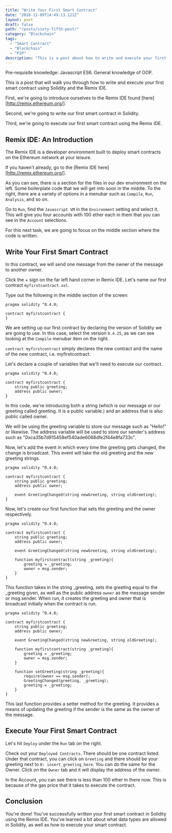 ```yaml
---
title: "Write Your First Smart Contract"
date: "2018-11-09T14:49:13.121Z"
layout: post
draft: false
path: "/posts/sixty-fifth-post/"
category: "Blockchain"
tags:
  - "Smart Contract"
  - "Blockchain"
  - "P2P"
description: "This is a post about how to write and execute your first smart contract using Solidity and Remix IDE."
---
```

Pre-requisite knowledge: Javascript ES6. General knowledge of OOP.  

This is a post that will walk you through how to write and execute your first smart contract using Solidity and the Remix IDE. 

First, we're going to introduce ourselves to the Remix IDE found [here][http://remix.ethereum.org/].

Second, we're going to write our first smart contract in Solidity. 

Third, we're going to execute our first smart contract using the Remix IDE. 

## Remix IDE: An Introduction

The Remix IDE is a developer environment built to deploy smart contracts on the Ethereum network at your leisure. 

If you haven't already, go to the [Remix IDE here][http://remix.ethereum.org/].

As you can see, there is a section for the files in our dev environment on the left. Some boilerplate code that we will get into soon in the middle. To the right, there are a variety of options in a menubar such as `Compile`, `Run`, `Analysis`, and so on. 

Go to `Run`, find the `Javascript VM` in the `Environment` setting and select it. This will give you four accounts with 100 ether each in them that you can see in the `Account` selections.  

For this next task, we are going to focus on the middle section where the code is written. 

## Write Your First Smart Contract
In this contract, we will send one message from the owner of the message to another owner. 

Click the + sign on the far left hand corner in Remix IDE. Let's name our first contract `myfirstcontract.sol`. 

Type out the following in the middle section of the screen: 
```
pragma solidity ^0.4.0;

contract myfirstcontract {
}
```

We are setting up our first contract by declaring the version of Solidity we are going to use. In this case, select the version `0.4.25`, as we can see looking at the `Compile` menubar item on the right. 

`contract myfirstcontract` simply declares the new contract and the name of the new contract, i.e. myfirstcontract. 

Let's declare a couple of variables that we'll need to execute our contract. 

```
pragma solidity ^0.4.0;

contract myfirstcontract {
    string public greeting;
    address public owner;
}
```

In this code, we're introducing both a string (which is our message or our greeting called greeting. It is a public variable.) and an address that is also public called owner. 

We will be using the greeting variable to store our message such as "Hello!" or likewise. The address variable will be used to store our sender's address such as "0xca35b7d915458ef540ade6068dfe2f44e8fa733c". 

Now, let's add the event in which every time the greeting gets changed, the change is broadcast. This event will take the old greeting and the new greeting strings.

```
pragma solidity ^0.4.0;

contract myfirstcontract {
    string public greeting;
    address public owner;
    
    event GreetingChanged(string newGreeting, string oldGreeting);
}
```

Now, let's create our first function that sets the greeting and the owner respectively. 

```
pragma solidity ^0.4.0;

contract myfirstcontract {
    string public greeting;
    address public owner;
    
    event GreetingChanged(string newGreeting, string oldGreeting);

    function myfirstcontract(string _greeting){
        greeting = _greeting;
        owner = msg.sender;
    }
}
```

This function takes in the string _greeting, sets the greeting equal to the _greeting given, as well as the public address `owner` as the message sender or msg.sender. When run, it creates the greeting and owner that is broadcast initially when the contract is run. 


```
pragma solidity ^0.4.0;

contract myfirstcontract {
    string public greeting;
    address public owner;
    
    event GreetingChanged(string newGreeting, string oldGreeting);

    function myfirstcontract(string _greeting){
        greeting = _greeting;
        owner = msg.sender;
    }

    function setGreeting(string _greeting){
        require(owner == msg.sender);
        GreetingChanged(greeting, _greeting);
        greeting = _greeting;
    }
}
```

This last function provides a setter method for the greeting. It provides a means of updating the greeting if the sender is the same as the owner of the message.


## Execute Your First Smart Contract

Let's hit `Deploy` under the `Run` tab on the right. 

Check out your `Deployed Contracts`. There should be one contract listed. Under that contract, you can click on `Greeting` and there should be your greeting next to `0: insert_greeting_here`. You can do the same for the Owner. Click on the `Owner` tab and it will display the address of the owner. 

In the Account, you can see there is less than 100 ether in there now. This is because of the gas price that it takes to execute the contract. 

## Conclusion

You're done! You've successfully written your first smart contract in Solidity using the Remix IDE. You've learned a bit about what data types are allowed in Solidity, as well as how to execute your smart contract.  





